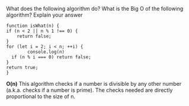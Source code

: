 What does the following algorithm do? What is the Big O of the following algorithm? Explain your answer

	function isWhat(n) {
  	if (n < 2 || n % 1 !== 0) {
    	return false;
    }
    for (let i = 2; i < n; ++i) {
			console.log(n)
      if (n % i === 0) return false;
    }
    return true;
	}

**O(n)** This algorithm checks if a number is divisible by any other number (a.k.a. checks if a number is prime). The checks needed are directly proportional to the size of n. 
